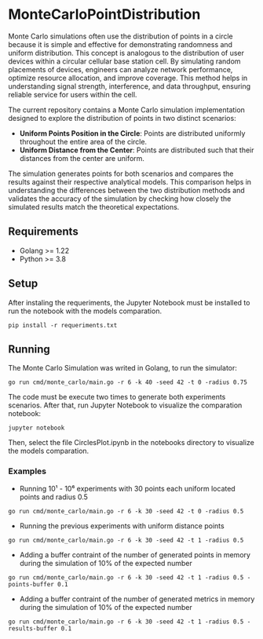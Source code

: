 # MonteCarloPointDistribution
Monte Carlo simulations often use the distribution of points in a circle because it is simple and effective for demonstrating randomness and uniform distribution. This concept is analogous to the distribution of user devices within a circular cellular base station cell. By simulating random placements of devices, engineers can analyze network performance, optimize resource allocation, and improve coverage. This method helps in understanding signal strength, interference, and data throughput, ensuring reliable service for users within the cell.

The current repository contains a Monte Carlo simulation implementation designed to explore the distribution of points in two distinct scenarios:
 * **Uniform Points Position in the Circle**: Points are distributed uniformly throughout the entire area of the circle.
 * **Uniform Distance from the Center**: Points are distributed such that their distances from the center are uniform.

The simulation generates points for both scenarios and compares the results against their respective analytical models. This comparison helps in understanding the differences between the two distribution methods and validates the accuracy of the simulation by checking how closely the simulated results match the theoretical expectations.

## Requirements

* Golang >= 1.22
* Python >= 3.8

## Setup

After instaling the requeriments, the Jupyter Notebook must be installed to run the notebook with the models comparation.

```
pip install -r requeriments.txt
```

## Running

The Monte Carlo Simulation was writed in Golang, to run the simulator:
```
go run cmd/monte_carlo/main.go -r 6 -k 40 -seed 42 -t 0 -radius 0.75
```
The code must be execute two times to generate both experiments scenarios. After that, run Jupyter Notebook to visualize the comparation notebook:
```
jupyter notebook
```
Then, select the file CirclesPlot.ipynb in the notebooks directory to visualize the models comparation.

### Examples
* Running 10¹ - 10⁶ experiments with 30 points each uniform located points and radius 0.5
```
go run cmd/monte_carlo/main.go -r 6 -k 30 -seed 42 -t 0 -radius 0.5
```
* Running the previous experiments with uniform distance points
```
go run cmd/monte_carlo/main.go -r 6 -k 30 -seed 42 -t 1 -radius 0.5
```
* Adding a buffer contraint of the number of generated points in memory during the simulation of 10% of the expected number
```
go run cmd/monte_carlo/main.go -r 6 -k 30 -seed 42 -t 1 -radius 0.5 -points-buffer 0.1
```
* Adding a buffer contraint of the number of generated metrics in memory during the simulation of 10% of the expected number
```
go run cmd/monte_carlo/main.go -r 6 -k 30 -seed 42 -t 1 -radius 0.5 -results-buffer 0.1
```